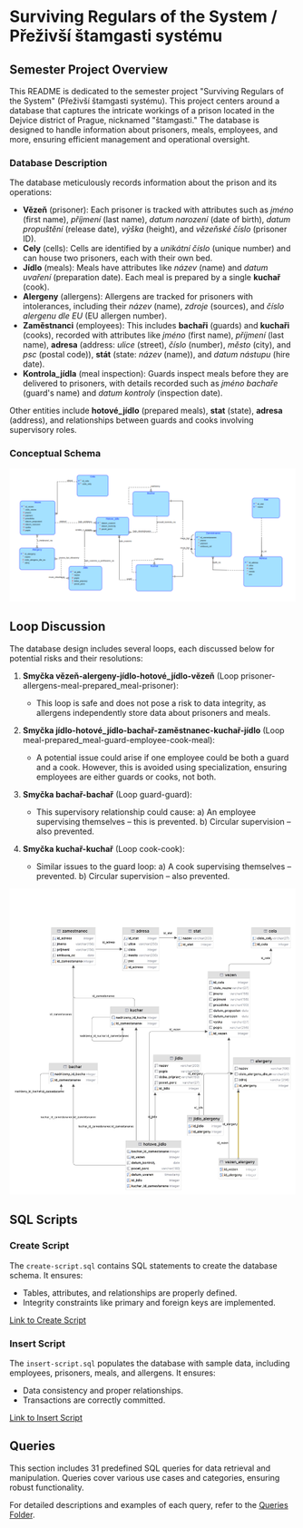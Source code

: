 # Surviving Regulars of the System / Přeživší štamgasti systému

## Semester Project Overview
This README is dedicated to the semester project "Surviving Regulars of the System" (Přeživší štamgasti systému). This project centers around a database that captures the intricate workings of a prison located in the Dejvice district of Prague, nicknamed "štamgasti." The database is designed to handle information about prisoners, meals, employees, and more, ensuring efficient management and operational oversight.

### Database Description
The database meticulously records information about the prison and its operations:

- **Vězeň** (prisoner): Each prisoner is tracked with attributes such as *jméno* (first name), *příjmení* (last name), *datum narození* (date of birth), *datum propuštění* (release date), *výška* (height), and *vězeňské číslo* (prisoner ID).
- **Cely** (cells): Cells are identified by a *unikátní číslo* (unique number) and can house two prisoners, each with their own bed.
- **Jídlo** (meals): Meals have attributes like *název* (name) and *datum uvaření* (preparation date). Each meal is prepared by a single **kuchař** (cook).
- **Alergeny** (allergens): Allergens are tracked for prisoners with intolerances, including their *název* (name), *zdroje* (sources), and *číslo alergenu dle EU* (EU allergen number).
- **Zaměstnanci** (employees): This includes **bachaři** (guards) and **kuchaři** (cooks), recorded with attributes like *jméno* (first name), *příjmení* (last name), **adresa** (address: *ulice* (street), *číslo* (number), *město* (city), and *psc* (postal code)), **stát** (state: *název* (name)), and *datum nástupu* (hire date).
- **Kontrola_jídla** (meal inspection): Guards inspect meals before they are delivered to prisoners, with details recorded such as *jméno bachaře* (guard's name) and *datum kontroly* (inspection date).

Other entities include **hotové_jídlo** (prepared meals), **stat** (state), **adresa** (address), and relationships between guards and cooks involving supervisory roles.

### Conceptual Schema
![Conceptual Schema](conceptual-schema.png)

## Loop Discussion
The database design includes several loops, each discussed below for potential risks and their resolutions:

1. **Smyčka vězeň-alergeny-jídlo-hotové_jídlo-vězeň** (Loop prisoner-allergens-meal-prepared_meal-prisoner):
   - This loop is safe and does not pose a risk to data integrity, as allergens independently store data about prisoners and meals.

2. **Smyčka jídlo-hotové_jídlo-bachař-zaměstnanec-kuchař-jídlo** (Loop meal-prepared_meal-guard-employee-cook-meal):
   - A potential issue could arise if one employee could be both a guard and a cook. However, this is avoided using specialization, ensuring employees are either guards or cooks, not both.

3. **Smyčka bachař-bachař** (Loop guard-guard):
   - This supervisory relationship could cause:
     a) An employee supervising themselves – this is prevented.
     b) Circular supervision – also prevented.

4. **Smyčka kuchař-kuchař** (Loop cook-cook):
   - Similar issues to the guard loop:
     a) A cook supervising themselves – prevented.
     b) Circular supervision – also prevented.

![Relational Schema](relational-schema.jpeg)

## SQL Scripts

### Create Script
The `create-script.sql` contains SQL statements to create the database schema. It ensures:
- Tables, attributes, and relationships are properly defined.
- Integrity constraints like primary and foreign keys are implemented.

[Link to Create Script](./create-script.sql)

### Insert Script
The `insert-script.sql` populates the database with sample data, including employees, prisoners, meals, and allergens. It ensures:
- Data consistency and proper relationships.
- Transactions are correctly committed.

[Link to Insert Script](./insert-script.sql)

## Queries
This section includes 31 predefined SQL queries for data retrieval and manipulation. Queries cover various use cases and categories, ensuring robust functionality.

For detailed descriptions and examples of each query, refer to the [Queries Folder](./queries/README.md).
